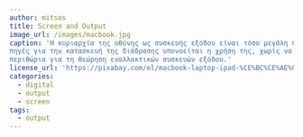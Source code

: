 ```yaml
---
author: mitsos
title: Screen and Output
image_url: /images/macbook.jpg
caption: 'Η κυριαρχία της οθόνης ως συσκευής εξόδου είναι τόσο μεγάλη που στις περισσότερες
πηγές για την κατασκευή της διάδρασης υπονοείται η χρήση της, χωρίς να αφήνονται
περιθώρια για τη θεώρηση εναλλακτικών συσκευών εξόδου.'
license_url: 'https://pixabay.com/el/macbook-laptop-ipad-%CE%BC%CE%AE%CE%BB%CE%BF-624707/'
categories:
  - digital
  - output
  - screen
tags:
  - output
---
```

